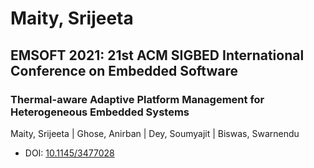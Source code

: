 # Maity, Srijeeta

## EMSOFT 2021: 21st ACM SIGBED International Conference on Embedded Software

### Thermal-aware Adaptive Platform Management for Heterogeneous Embedded Systems
Maity, Srijeeta | Ghose, Anirban | Dey, Soumyajit | Biswas, Swarnendu
* DOI: [10.1145/3477028](https://doi.org/10.1145/3477028)

